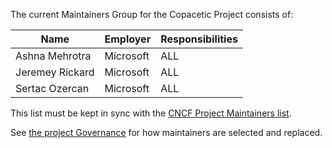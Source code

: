 The current Maintainers Group for the Copacetic Project consists of:

| Name | Employer | Responsibilities |
| ---- | -------- | ---------------- |
|   Ashna Mehrotra   |     Microsoft     |        ALL          |
|   Jeremey Rickard   |     Microsoft     |        ALL          |
|   Sertac Ozercan   |     Microsoft     |        ALL          |

This list must be kept in sync with the [CNCF Project Maintainers list](https://github.com/cncf/foundation/blob/master/project-maintainers.csv).

See [the project Governance](./GOVERNANCE.md) for how maintainers are selected and replaced.